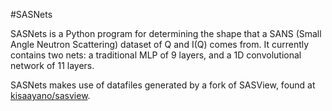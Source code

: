 #SASNets

SASNets is a Python program for determining the shape that a SANS (Small Angle Neutron Scattering) dataset of Q and I(Q) comes from. It currently contains two nets: a traditional MLP of 9 layers, and a 1D convolutional network of 11 layers. 

SASNets makes use of datafiles generated by a fork of SASView, found at [kisaayano/sasview](https://github.com/kisaayano/sasview). 
